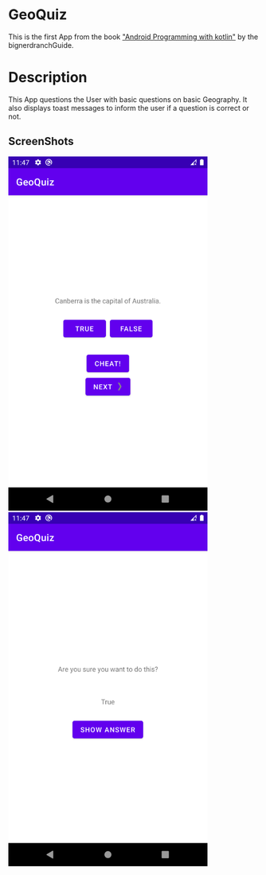 # GeoQuiz

This is the first App from the book ["Android Programming with kotlin"](https://bignerdranch.com/books/) 
by the bignerdranchGuide.

# Description

This App questions the User with basic questions on basic Geography. It
also displays toast messages to inform the user if a question is correct or not.

## ScreenShots

<img src="FirstPicture.png" width=400>
<img src="SecondPicture.png" width=400>
